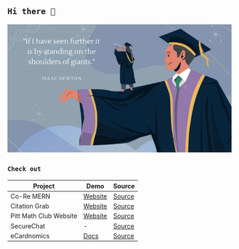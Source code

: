 ## <code>Hi there 👋</code>

<!-- **zhixiangteoh/zhixiangteoh** is a ✨ _special_ ✨ repository because its `README.md` (this file) appears on your GitHub profile. -->

![Favorite quote / Life motto][favquote]

### <code>Check out</code>

| Project | Demo | Source |
|-|-|-|
|Co-Re MERN|[Website][core-url]|[Source][core-repo]|
|Citation Grab|[Website][citationgrab-url]|[Source][citationgrab-repo]|
|Pitt Math Club Website|[Website][pittmathclub-url]|[Source][pittmathclub-repo]
|SecureChat|-|[Source][securechat-repo]|
|eCardnomics|[Docs][ecardnomics-url]|[Source][ecardnomics-repo]|

<!-- Image links and URLs -->
[favquote]: https://raw.githubusercontent.com/zhixiangteoh/zhixiangteoh/master/favquote.png "My favorite quote!"

[ecardnomics-url]: https://github.com/zhixiangteoh/tp "eCardnomics docs"
[ecardnomics-repo]: https://github.com/AY2021S1-CS2113-T14-2/tp "eCardnomics source"

[securechat-ss]: https://raw.githubusercontent.com/zhixiangteoh/zhixiangteoh/master/secure-chat.png "SecureChat in action"
[securechat-repo]: https://github.com/zhixiangteoh/securechat

[pittmathclub-figma]: https://raw.githubusercontent.com/zhixiangteoh/zhixiangteoh/master/pittmath_figma.png "Figma prototype for Pitt Math Club website"
[pittmathclub-ss]: https://raw.githubusercontent.com/zhixiangteoh/zhixiangteoh/master/pittmath_website.png "Pitt Math Club home page"
[pittmathclub-url]: https://zhixiangteoh.github.io/pitt-math-club "Pitt Math Club website"
[pittmathclub-repo]: http://github.com/zhixiangteoh/pitt-math-club "Pitt Math Club source"

[citationgrab-ss]: https://raw.githubusercontent.com/zhixiangteoh/zhixiangteoh/master/citation-grab-page.png "Citation Grab demo"
[citationgrab-url]: https://zhixiangteoh.github.io/citation-grab "Citation Grab website"
[citationgrab-repo]: https://github.com/zhixiangteoh/citation-grab "Citation Grab source"

[core-logo]: https://raw.githubusercontent.com/zhixiangteoh/course-review-mern-frontend/master/src/components/logo.png "Co-Re logo" 
[core-url]: https://co-re.netlify.app "Co-Re website"
[core-repo]: https://github.com/zhixiangteoh/course-review-mern-frontend "Co-Re Client Side source"